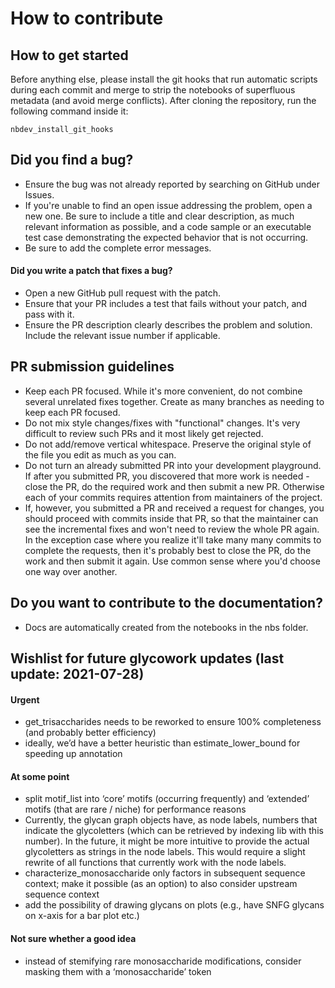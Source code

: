 # How to contribute

## How to get started

Before anything else, please install the git hooks that run automatic scripts during each commit and merge to strip the notebooks of superfluous metadata (and avoid merge conflicts). After cloning the repository, run the following command inside it:
```
nbdev_install_git_hooks
```

## Did you find a bug?

* Ensure the bug was not already reported by searching on GitHub under Issues.
* If you're unable to find an open issue addressing the problem, open a new one. Be sure to include a title and clear description, as much relevant information as possible, and a code sample or an executable test case demonstrating the expected behavior that is not occurring.
* Be sure to add the complete error messages.

#### Did you write a patch that fixes a bug?

* Open a new GitHub pull request with the patch.
* Ensure that your PR includes a test that fails without your patch, and pass with it.
* Ensure the PR description clearly describes the problem and solution. Include the relevant issue number if applicable.

## PR submission guidelines

* Keep each PR focused. While it's more convenient, do not combine several unrelated fixes together. Create as many branches as needing to keep each PR focused.
* Do not mix style changes/fixes with "functional" changes. It's very difficult to review such PRs and it most likely get rejected.
* Do not add/remove vertical whitespace. Preserve the original style of the file you edit as much as you can.
* Do not turn an already submitted PR into your development playground. If after you submitted PR, you discovered that more work is needed - close the PR, do the required work and then submit a new PR. Otherwise each of your commits requires attention from maintainers of the project.
* If, however, you submitted a PR and received a request for changes, you should proceed with commits inside that PR, so that the maintainer can see the incremental fixes and won't need to review the whole PR again. In the exception case where you realize it'll take many many commits to complete the requests, then it's probably best to close the PR, do the work and then submit it again. Use common sense where you'd choose one way over another.

## Do you want to contribute to the documentation?

* Docs are automatically created from the notebooks in the nbs folder.


## Wishlist for future glycowork updates (last update: 2021-07-28)
#### Urgent
* get_trisaccharides needs to be reworked to ensure 100% completeness (and probably better efficiency)
* ideally, we’d have a better heuristic than estimate_lower_bound for speeding up annotation

#### At some point
* split motif_list into ‘core’ motifs (occurring frequently) and ‘extended’ motifs (that are rare / niche) for performance reasons
* Currently, the glycan graph objects have, as node labels, numbers that indicate the glycoletters (which can be retrieved by indexing lib with this number). In the future, it might be more intuitive to provide the actual glycoletters as strings in the node labels. This would require a slight rewrite of all functions that currently work with the node labels.
* characterize_monosaccharide only factors in subsequent sequence context; make it possible (as an option) to also consider upstream sequence context
* add the possibility of drawing glycans on plots (e.g., have SNFG glycans on x-axis for a bar plot etc.)

#### Not sure whether a good idea
* instead of stemifying rare monosaccharide modifications, consider masking them with a ‘monosaccharide’ token
